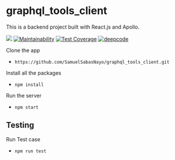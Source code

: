 # graphql_tools_client

This is a backend project built with React.js and Apollo.

[![](https://circleci.com/gh/SamuelSabasNayo/graphql_tools_client.svg?style=shield&circle-token=ec70b1a732b384de971e0a9129eec6904ce57c46)](https://app.circleci.com/pipelines/github/SamuelSabasNayo/graphql_tools_client)
[![Maintainability](https://api.codeclimate.com/v1/badges/222d5aab793b6aa80257/maintainability)](https://codeclimate.com/github/SamuelSabasNayo/graphql_tools_client/maintainability)
[![Test Coverage](https://api.codeclimate.com/v1/badges/222d5aab793b6aa80257/test_coverage)](https://codeclimate.com/github/SamuelSabasNayo/graphql_tools_client/test_coverage)
[![deepcode](https://www.deepcode.ai/api/gh/badge?key=eyJhbGciOiJIUzI1NiIsInR5cCI6IkpXVCJ9.eyJwbGF0Zm9ybTEiOiJnaCIsIm93bmVyMSI6IlNhbXVlbFNhYmFzTmF5byIsInJlcG8xIjoiZ3JhcGhxbF90b29sc19jbGllbnQiLCJpbmNsdWRlTGludCI6ZmFsc2UsImF1dGhvcklkIjoyNjEyOCwiaWF0IjoxNjE4Njc3MzA3fQ.J07UpmKxCWFtJBHR1f189tREyXBbjNRGRdn6LtzUCvg)](https://www.deepcode.ai/app/gh/SamuelSabasNayo/graphql_tools_client/_/dashboard?utm_content=gh%2FSamuelSabasNayo%2Fgraphql_tools_client)

Clone the app
* ```https://github.com/SamuelSabasNayo/graphql_tools_client.git```

Install all the packages
* ```npm install ```

Run the server
*  ```npm start ```

## Testing
Run Test case
* ```npm run test```
